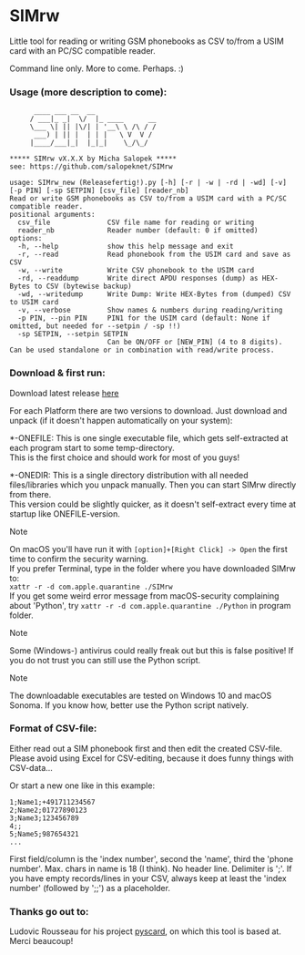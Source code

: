 # SIMrw
Little tool for reading or writing GSM phonebooks as CSV to/from a USIM card with an PC/SC
compatible reader.

Command line only. More to come. Perhaps. :)

### Usage (more description to come):
```
      ____ ___ __  __               
     / ___|_ _|  \/  |_ ____      __
     \___ \| || |\/| | '__\ \ /\ / /
      ___) | || |  | | |   \ V  V / 
     |____/___|_|  |_|_|    \_/\_/  
                                
***** SIMrw vX.X.X by Micha Salopek *****
see: https://github.com/salopeknet/SIMrw

usage: SIMrw_new (Releasefertig!).py [-h] [-r | -w | -rd | -wd] [-v] [-p PIN] [-sp SETPIN] [csv_file] [reader_nb]
Read or write GSM phonebooks as CSV to/from a USIM card with a PC/SC compatible reader.
positional arguments:
  csv_file              CSV file name for reading or writing
  reader_nb             Reader number (default: 0 if omitted)
options:
  -h, --help            show this help message and exit
  -r, --read            Read phonebook from the USIM card and save as CSV
  -w, --write           Write CSV phonebook to the USIM card
  -rd, --readdump       Write direct APDU responses (dump) as HEX-Bytes to CSV (bytewise backup)
  -wd, --writedump      Write Dump: Write HEX-Bytes from (dumped) CSV to USIM card
  -v, --verbose         Show names & numbers during reading/writing
  -p PIN, --pin PIN     PIN1 for the USIM card (default: None if omitted, but needed for --setpin / -sp !!)
  -sp SETPIN, --setpin SETPIN
                        Can be ON/OFF or [NEW_PIN] (4 to 8 digits). Can be used standalone or in combination with read/write process.
```

### Download & first run:
Download latest release [here](https://github.com/salopeknet/SIMrw/releases/latest)<br>

For each Platform there are two versions to download. Just download and unpack (if it doesn't happen automatically on your system):<br>

*-ONEFILE: This is one single executable file, which gets self-extracted at each program start to some temp-directory.<br>This is the first choice and should work for most of you guys!<br>

*-ONEDIR: This is a single directory distribution with all needed files/libraries which you unpack manually. Then you can start SIMrw directly from there.<br> This version could be slightly quicker, as it doesn't self-extract every time at startup like ONEFILE-version.<br>

> [!NOTE]
> On macOS you'll have run it with ```[option]+[Right Click] -> Open``` the first time to confirm the security warning.<br>
> If you prefer Terminal, type in the folder where you have downloaded SIMrw to:<br>```xattr -r -d com.apple.quarantine ./SIMrw```<br>
> If you get some weird error message from macOS-security complaining about 'Python', try ```xattr -r -d com.apple.quarantine ./Python``` in program folder.

> [!NOTE]
> Some (Windows-) antivirus could really freak out but this is false positive!
If you do not trust you can still use the Python script.

> [!NOTE]
> The downloadable executables are tested on Windows 10 and macOS Sonoma.
> If you know how, better use the Python script natively. 

### Format of CSV-file:
Either read out a SIM phonebook first and then edit the created CSV-file.
Please avoid using Excel for CSV-editing, because it does funny things with CSV-data...

Or start a new one like in this example:
```
1;Name1;+491711234567
2;Name2;01727890123
3;Name3;123456789
4;;
5;Name5;987654321
...
```
First field/column is the 'index number', second the 'name', third the 'phone number'. 
Max. chars in name is 18 (I think). No header line. Delimiter is ';'. If you have empty records/lines in your CSV, always keep at least the 'index number' (followed by ';;') as a placeholder.


### Thanks go out to:
Ludovic Rousseau for his project [pyscard](https://github.com/LudovicRousseau/pyscard), on which this tool is based at. Merci beaucoup!
